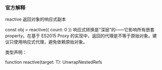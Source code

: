 

### 官方解释

reactive
返回对象的响应式副本

const obj = reactive({ count: 0 })
响应式转换是“深层”的——它影响所有嵌套 property。在基于 ES2015 Proxy 的实现中，返回的代理是不等于原始对象。建议只使用响应式代理，避免依赖原始对象。

类型声明：

function reactive<T extends object>(target: T): UnwrapNestedRefs<T>